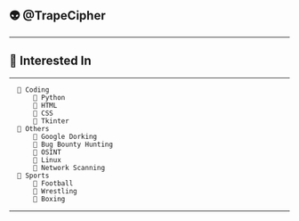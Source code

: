 ## 👽 @TrapeCipher
 ----------------------
## 👀 Interested In
 ----------------------
      📁 Coding
          📝 Python
          📝 HTML
          📝 CSS
          📝 Tkinter
      📁 Others
          📝 Google Dorking
          📝 Bug Bounty Hunting
          📝 OSINT
          📝 Linux
          📝 Network Scanning
      📁 Sports 
          📝 Football
          📝 Wrestling 
          📝 Boxing
 ----------------------

<!---
TrapeCipher/TrapeCipher is a ✨ special ✨ repository because its `README.md` (this file) appears on your GitHub profile.
You can click the Preview link to take a look at your changes.
--->
